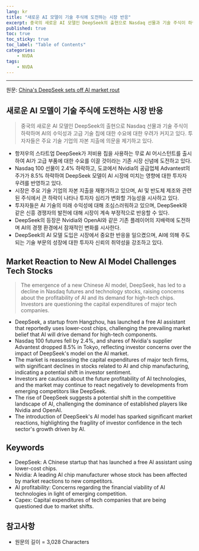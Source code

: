 ```yaml
---
lang: kr
title: "새로운 AI 모델이 기술 주식에 도전하는 시장 반응"
excerpt: 중국의 새로운 AI 모델인 DeepSeek의 출현으로 Nasdaq 선물과 기술 주식이 하락하며 AI의 수익성과 고급 기술 칩에 대한 수요에 대한 우려가 커지고 있다. 투자자들은 주요 기술 기업의 자본 지출에 의문을 제기하고 있다.
published: true
toc: true
toc_sticky: true
toc_label: "Table of Contents"
categories:
    - NVDA
tags:
    - NVDA
---
```


---

  원문: [China's DeepSeek sets off AI market rout](https://www.investing.com/news/stock-market-news/chinas-deepseek-sets-off-ai-market-rout-3831131)

## 새로운 AI 모델이 기술 주식에 도전하는 시장 반응

> 중국의 새로운 AI 모델인 DeepSeek의 출현으로 Nasdaq 선물과 기술 주식이 하락하며 AI의 수익성과 고급 기술 칩에 대한 수요에 대한 우려가 커지고 있다. 투자자들은 주요 기술 기업의 자본 지출에 의문을 제기하고 있다.


- 항저우의 스타트업 DeepSeek가 저비용 칩을 사용하는 무료 AI 어시스턴트를 출시하여 AI가 고급 부품에 대한 수요를 이끌 것이라는 기존 시장 신념에 도전하고 있다.
- Nasdaq 100 선물이 2.4% 하락하고, 도쿄에서 Nvidia의 공급업체 Advantest의 주가가 8.5% 하락하여 DeepSeek 모델이 AI 시장에 미치는 영향에 대한 투자자 우려를 반영하고 있다.
- 시장은 주요 기술 기업의 자본 지출을 재평가하고 있으며, AI 및 반도체 제조와 관련된 주식에서 큰 하락이 나타나 투자자 심리가 변화할 가능성을 시사하고 있다.
- 투자자들은 AI 기술의 미래 수익성에 대해 조심스러워하고 있으며, DeepSeek와 같은 신흥 경쟁자의 발전에 대해 시장이 계속 부정적으로 반응할 수 있다.
- DeepSeek의 등장은 Nvidia와 OpenAI와 같은 기존 플레이어의 지배력에 도전하며 AI의 경쟁 환경에서 잠재적인 변화를 시사한다.
- DeepSeek의 AI 모델 도입은 시장에서 중요한 반응을 일으켰으며, AI에 의해 주도되는 기술 부문의 성장에 대한 투자자 신뢰의 취약성을 강조하고 있다.

## Market Reaction to New AI Model Challenges Tech Stocks

> The emergence of a new Chinese AI model, DeepSeek, has led to a decline in Nasdaq futures and technology stocks, raising concerns about the profitability of AI and its demand for high-tech chips. Investors are questioning the capital expenditures of major tech companies.


- DeepSeek, a startup from Hangzhou, has launched a free AI assistant that reportedly uses lower-cost chips, challenging the prevailing market belief that AI will drive demand for high-tech components.
- Nasdaq 100 futures fell by 2.4%, and shares of Nvidia's supplier Advantest dropped 8.5% in Tokyo, reflecting investor concerns over the impact of DeepSeek's model on the AI market.
- The market is reassessing the capital expenditures of major tech firms, with significant declines in stocks related to AI and chip manufacturing, indicating a potential shift in investor sentiment.
- Investors are cautious about the future profitability of AI technologies, and the market may continue to react negatively to developments from emerging competitors like DeepSeek.
- The rise of DeepSeek suggests a potential shift in the competitive landscape of AI, challenging the dominance of established players like Nvidia and OpenAI.
- The introduction of DeepSeek's AI model has sparked significant market reactions, highlighting the fragility of investor confidence in the tech sector's growth driven by AI.

## Keywords

- DeepSeek: A Chinese startup that has launched a free AI assistant using lower-cost chips.
- Nvidia: A leading AI chip manufacturer whose stock has been affected by market reactions to new competitors.
- AI profitability: Concerns regarding the financial viability of AI technologies in light of emerging competition.
- Capex: Capital expenditures of tech companies that are being questioned due to market shifts.

## 참고사항

- 원문의 길이 = 3,028 Characters


